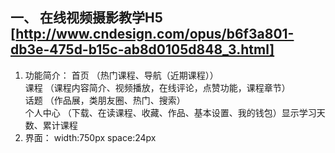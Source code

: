 ## 一、 在线视频摄影教学H5 [http://www.cndesign.com/opus/b6f3a801-db3e-475d-b15c-ab8d0105d848_3.html]
1. 功能简介：
首页 （热门课程、导航（近期课程））   
课程  （课程内容简介、视频播放，在线评论，点赞功能，课程章节）  
话题 （作品展，类朋友圈、热门、搜索）  
个人中心  （下载、在读课程、收藏、作品、基本设置、我的钱包）显示学习天数、累计课程  
2. 界面：
width:750px
space:24px

